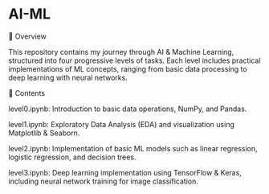 # AI-ML

📌 Overview

This repository contains my journey through AI & Machine Learning, structured into four progressive levels of tasks. Each level includes practical implementations of ML concepts, ranging from basic data processing to deep learning with neural networks.

📂 Contents

level0.ipynb: Introduction to basic data operations, NumPy, and Pandas.

level1.ipynb: Exploratory Data Analysis (EDA) and visualization using Matplotlib & Seaborn.

level2.ipynb: Implementation of basic ML models such as linear regression, logistic regression, and decision trees.

level3.ipynb: Deep learning implementation using TensorFlow & Keras, including neural network training for image classification.
